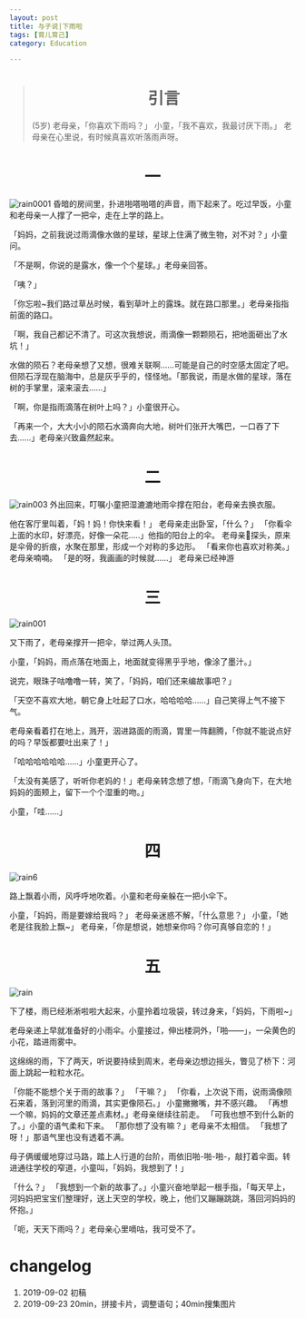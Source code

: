 ```yaml
---
layout: post
title: 与子说|下雨啦
tags: [育儿育己]
category: Education

---
```



> #  <center> 引言
> (5岁)
> 老母亲，「你喜欢下雨吗？」
> 小童，「我不喜欢，我最讨厌下雨。」
> 老母亲在心里说，有时候真喜欢听落雨声呀。




# <center> 一
![rain0001](https://user-images.githubusercontent.com/23351109/65398115-0bb3e180-dde8-11e9-90cc-48ce6d793024.jpg)
昏暗的房间里，扑进啪嗒啪嗒的声音，雨下起来了。吃过早饭，小童和老母亲一人撑了一把伞，走在上学的路上。

「妈妈，之前我说过雨滴像水做的星球，星球上住满了微生物，对不对？」小童问。

「不是啊，你说的是露水，像一个个星球。」老母亲回答。

「咦？」

「你忘啦~我们路过草丛时候，看到草叶上的露珠。就在路口那里。」老母亲指指前面的路口。

「啊，我自己都记不清了。可这次我想说，雨滴像一颗颗陨石，把地面砸出了水坑！」

水做的陨石？老母亲想了又想，很难关联啊……可能是自己的时空感太固定了吧。但陨石浮现在脑海中，总是灰乎乎的，怪怪地。「那我说，雨是水做的星球，落在树的手掌里，滚来滚去……」

「啊，你是指雨滴落在树叶上吗？」小童很开心。

「再来一个，大大小小的陨石水滴奔向大地，树叶们张开大嘴巴，一口吞了下去……」老母亲兴致盎然起来。



# <center> 二
![rain003](https://user-images.githubusercontent.com/23351109/65398153-3bfb8000-dde8-11e9-88aa-9be75d27a094.jpeg)
外出回来，叮嘱小童把湿漉漉地雨伞撑在阳台，老母亲去换衣服。

他在客厅里叫着，「妈！妈！你快来看！」
老母亲走出卧室，「什么？」
「你看伞上面的水印，好漂亮，好像一朵花.....」他指的阳台上的伞。
老母亲探头，原来是伞骨的折痕，水聚在那里，形成一个对称的多边形。
「看来你也喜欢对称美。」老母亲喃喃。
「是的呀，我画画的时候就......」
老母亲已经神游


# <center> 三
![rain001](https://user-images.githubusercontent.com/23351109/65398185-60575c80-dde8-11e9-800c-8bcb6e793346.jpeg)

又下雨了，老母亲撑开一把伞，举过两人头顶。

小童，「妈妈，雨点落在地面上，地面就变得黑乎乎地，像涂了墨汁。」

说完，眼珠子咕噜噜一转，笑了，「妈妈，咱们还来编故事吧？」

「天空不喜欢大地，朝它身上吐起了口水，哈哈哈哈……」自己笑得上气不接下气。

老母亲看着打在地上，溅开，洇进路面的雨滴，胃里一阵翻腾，「你就不能说点好的吗？早饭都要吐出来了！」

「哈哈哈哈哈哈……」小童更开心了。

「太没有美感了，听听你老妈的！」老母亲转念想了想，「雨滴飞身向下，在大地妈妈的面颊上，留下一个个湿重的吻。」

小童，「哇……」


# <center> 四

![rain6](https://user-images.githubusercontent.com/23351109/65398220-8c72dd80-dde8-11e9-8369-c5ba5389e35d.jpg)

路上飘着小雨，风呼呼地吹着。小童和老母亲躲在一把小伞下。

小童，「妈妈，雨是要嫁给我吗？」
老母亲迷惑不解，「什么意思？」
小童，「她老是往我脸上飘~」
老母亲，「你是想说，她想亲你吗？你可真够自恋的！」

# <center> 五

![rain](https://user-images.githubusercontent.com/23351109/65398242-ac0a0600-dde8-11e9-87a6-fda495e9d881.jpeg)


下了楼，雨已经淅淅啦啦大起来，小童拎着垃圾袋，转过身来，「妈妈，下雨啦~」

老母亲递上早就准备好的小雨伞。小童接过，伸出楼洞外，「啪——」，一朵黄色的小花，踏进雨雾中。

这绵绵的雨，下了两天，听说要持续到周末，老母亲边想边摇头，瞥见了桥下：河面上跳起一粒粒水花。

「你能不能想个关于雨的故事？」
「干嘛？」
「你看，上次说下雨，说雨滴像陨石来着，落到河里的雨滴，其实更像陨石。」
小童撇撇嘴，并不感兴趣。
「再想一个嘛，妈妈的文章还差点素材。」老母亲继续往前走。
「可我也想不到什么新的了。」小童的语气柔和下来。
「那你想了没有嘛？」老母亲不太相信。
「我想了呀！」那语气里也没有透着不满。

母子俩缓缓地穿过马路，踏上人行道的台阶，雨依旧啪-啪-啪-，敲打着伞面。转进通往学校的窄道，小童叫，「妈妈，我想到了！」

「什么？」
「我想到一个新的故事了。」小童兴奋地举起一根手指，「每天早上，河妈妈把宝宝们整理好，送上天空的学校，晚上，他们又蹦蹦跳跳，落回河妈妈的怀抱。」

「呃，天天下雨吗？」老母亲心里嘀咕，我可受不了。

# changelog
1. 2019-09-02 初稿
2. 2019-09-23 20min，拼接卡片，调整语句；40min搜集图片
